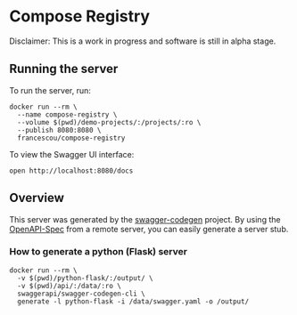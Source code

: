 Compose Registry
===

Disclaimer: This is a work in progress and software is still in alpha stage.

## Running the server
To run the server, run:

```
docker run --rm \
  --name compose-registry \
  --volume $(pwd)/demo-projects/:/projects/:ro \
  --publish 8080:8080 \
  francescou/compose-registry
```

To view the Swagger UI interface:

```
open http://localhost:8080/docs
```

## Overview
This server was generated by the [swagger-codegen](https://github.com/swagger-api/swagger-codegen) project.  By using the [OpenAPI-Spec](https://github.com/OAI/OpenAPI-Specification) from a remote server, you can easily generate a server stub.

### How to generate a python (Flask) server

```
docker run --rm \
  -v $(pwd)/python-flask/:/output/ \
  -v $(pwd)/api/:/data/:ro \
  swaggerapi/swagger-codegen-cli \
  generate -l python-flask -i /data/swagger.yaml -o /output/
```

